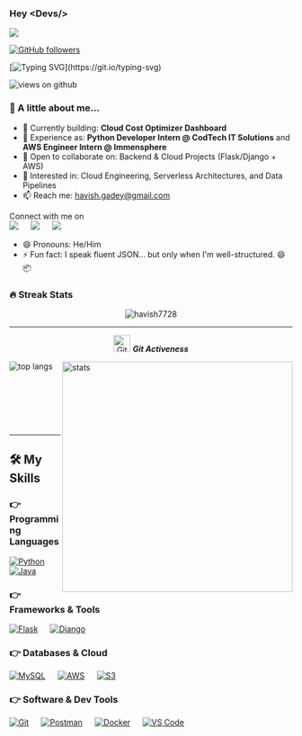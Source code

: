 ### Hey \<Devs\/>

<img src="https://profile-counter.glitch.me/havish7728/count.svg">

[![GitHub followers](https://img.shields.io/github/followers/havish7728.svg?style=social&label=Followers)](https://github.com/havish7728?tab=followers)

[![Typing SVG](https://readme-typing-svg.herokuapp.com?font=Architects+Daughter&color=7AF79A&size=30&lines=Hey!+It's+Havish!;Backend+Developer+%26+Cloud+Engineer;Passionate+about+AWS,+Python+%26+Data!)](https://git.io/typing-svg)

<img src="https://komarev.com/ghpvc/?username=havish7728&label=Views&color=brightgreen&style=flat-square" alt="views on github" />

<h3> 🚀 A little about me... </h3>

- 🔭 Currently building: **Cloud Cost Optimizer Dashboard**
- 🌱 Experience as: **Python Developer Intern @ CodTech IT Solutions** and **AWS Engineer Intern @ Immensphere**
- 👯 Open to collaborate on: Backend & Cloud Projects (Flask/Django + AWS)
- 🤖 Interested in: Cloud Engineering, Serverless Architectures, and Data Pipelines
- 📫 Reach me: havish.gadey@gmail.com

<p>Connect with me on
<br>	
<a target="_blank" href="https://www.linkedin.com/in/havish-gadey"><img src="https://img.shields.io/badge/-LinkedIn-0077B5?style=for-the-badge&logo=Linkedin&logoColor=white"></img></a>
&emsp;
<a target="_blank" href="mailto:havish7728@gmail.com"
><img src="https://img.shields.io/badge/-Gmail-D14836?style=for-the-badge&logo=Gmail&logoColor=white"></img></a>
&emsp;
<a target="_blank" href="https://github.com/havish7728"><img src="https://img.shields.io/badge/-GitHub-181717?style=for-the-badge&logo=github&logoColor=white"></img></a>
</p>

- 😄 Pronouns: He/Him
- ⚡ Fun fact: I speak fluent JSON… but only when I'm well-structured. 😄📦

### 🔥 Streak Stats
<p align="center"><img src="https://github-readme-stats.vercel.app/api?username=havish7728&theme=gruvbox" alt="havish7728" /></p>

<hr>
<p align="center">
 <img src="https://media.giphy.com/media/W5eoZHPpUx9sapR0eu/giphy.gif" width="30px" alt="Git"/>&nbsp;<i><b>Git Activeness</b></i></p>

<p><img align="left" src="https://github-readme-stats.vercel.app/api/top-langs?username=havish7728&show_icons=true&locale=en&layout=compact&theme=gruvbox" alt="top langs" /></p>
<p>&nbsp;<img align="right" src="https://github-readme-stats.vercel.app/api?username=havish7728&show_icons=true&locale=en&theme=gruvbox" alt="stats" width="410" /></p>
<br><br><br><br><br>

<hr>


## 🛠️ My Skills

### 👉 Programming Languages

<p align="left"> 
  <a href="#"><img alt="Python" src="https://img.shields.io/badge/Python-FFD43B?style=for-the-badge&logo=python&logoColor=darkgreen"/></a>
  &emsp;
  <a href="#"><img alt="Java" src="https://img.shields.io/badge/Java-ED8B00?style=for-the-badge&logo=java&logoColor=white"/></a>
</p>

### 👉 Frameworks & Tools

<p align="left"> 
  <a href="#"><img alt="Flask" src="https://img.shields.io/badge/Flask-000000?style=for-the-badge&logo=flask&logoColor=white"/></a>
  &emsp;
  <a href="#"><img alt="Django" src="https://img.shields.io/badge/Django-092E20?style=for-the-badge&logo=django&logoColor=white"/></a>
  &emsp;
<!--   <a href="#"><img alt="Spring Boot" src="https://img.shields.io/badge/Spring_Boot-6DB33F?style=for-the-badge&logo=spring-boot&logoColor=white"/></a> -->
</p>

### 👉 Databases & Cloud

<p align="left">
  <a href="#"><img alt="MySQL" src="https://img.shields.io/badge/MySQL-00000F?style=for-the-badge&logo=mysql&logoColor=white"/></a>
  &emsp;
  <a href="#"><img alt="AWS" src="https://img.shields.io/badge/Amazon_AWS-232F3E?style=for-the-badge&logo=amazon-aws&logoColor=white"/></a>
  &emsp;
  <a href="#"><img alt="S3" src="https://img.shields.io/badge/AWS_S3-569A31?style=for-the-badge&logo=amazons3&logoColor=white"/></a>
</p>

### 👉 Software & Dev Tools

<p align="left">
  <a href="#"><img alt="Git" src="https://img.shields.io/badge/Git-F05032?style=for-the-badge&logo=git&logoColor=white"/></a>
  &emsp;
  <a href="#"><img alt="Postman" src="https://img.shields.io/badge/Postman-FF6C37?style=for-the-badge&logo=Postman&logoColor=white"/></a>
  &emsp;
  <a href="#"><img alt="Docker" src="https://img.shields.io/badge/Docker-2CA5E0?style=for-the-badge&logo=docker&logoColor=white"/></a>
  &emsp;
  <a href="#"><img alt="VS Code" src="https://img.shields.io/badge/VS_Code-0078D4?style=for-the-badge&logo=visual%20studio%20code&logoColor=white"/></a>
</p>
